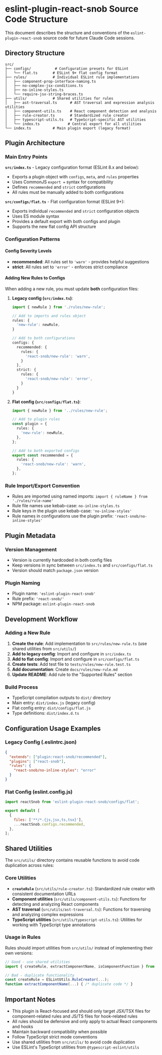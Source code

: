 # eslint-plugin-react-snob Source Code Structure

This document describes the structure and conventions of the `eslint-plugin-react-snob` source code for future Claude Code sessions.

## Directory Structure

```
src/
├── configs/           # Configuration presets for ESLint
│   └── flat.ts       # ESLint 9+ flat config format
├── rules/            # Individual ESLint rule implementations
│   ├── component-prop-interface-naming.ts
│   ├── no-complex-jsx-conditions.ts
│   ├── no-inline-styles.ts
│   └── require-jsx-string-braces.ts
├── utils/            # Shared utilities for rules
│   ├── ast-traversal.ts      # AST traversal and expression analysis utilities
│   ├── component-utils.ts    # React component detection and analysis
│   ├── rule-creator.ts       # Standardized rule creator
│   ├── typescript-utils.ts   # TypeScript-specific AST utilities
│   └── index.ts             # Central export for all utilities
└── index.ts          # Main plugin export (legacy format)
```

## Plugin Architecture

### Main Entry Points

**`src/index.ts`** - Legacy configuration format (ESLint 8.x and below):

- Exports a plugin object with `configs`, `meta`, and `rules` properties
- Uses CommonJS `export =` syntax for compatibility
- Defines `recommended` and `strict` configurations
- All rules must be manually added to both configurations

**`src/configs/flat.ts`** - Flat configuration format (ESLint 9+):

- Exports individual `recommended` and `strict` configuration objects
- Uses ES module syntax
- Provides a default export with both configs and plugin
- Supports the new flat config API structure

### Configuration Patterns

#### Config Severity Levels

- **recommended**: All rules set to `'warn'` - provides helpful suggestions
- **strict**: All rules set to `'error'` - enforces strict compliance

#### Adding New Rules to Configs

When adding a new rule, you must update **both** configuration files:

1. **Legacy config (`src/index.ts`)**:

   ```typescript
   import { newRule } from './rules/new-rule';

   // Add to imports and rules object
   rules: {
     'new-rule': newRule,
   }

   // Add to both configurations
   configs: {
     recommended: {
       rules: {
         'react-snob/new-rule': 'warn',
       }
     },
     strict: {
       rules: {
         'react-snob/new-rule': 'error',
       }
     }
   }
   ```

2. **Flat config (`src/configs/flat.ts`)**:

   ```typescript
   import { newRule } from '../rules/new-rule';

   // Add to plugin rules
   const plugin = {
     rules: {
       'new-rule': newRule,
     },
   };

   // Add to both exported configs
   export const recommended = {
     rules: {
       'react-snob/new-rule': 'warn',
     },
   };
   ```

### Rule Import/Export Convention

- Rules are imported using named imports: `import { ruleName } from './rules/rule-name'`
- Rule file names use kebab-case: `no-inline-styles.ts`
- Rule keys in the plugin use kebab-case: `'no-inline-styles'`
- Rule names in configurations use the plugin prefix: `'react-snob/no-inline-styles'`

## Plugin Metadata

### Version Management

- Version is currently hardcoded in both config files
- Keep versions in sync between `src/index.ts` and `src/configs/flat.ts`
- Version should match `package.json` version

### Plugin Naming

- Plugin name: `'eslint-plugin-react-snob'`
- Rule prefix: `'react-snob/'`
- NPM package: `eslint-plugin-react-snob`

## Development Workflow

### Adding a New Rule

1. **Create the rule**: Add implementation to `src/rules/new-rule.ts` (use shared utilities from `src/utils/`)
2. **Add to legacy config**: Import and configure in `src/index.ts`
3. **Add to flat config**: Import and configure in `src/configs/flat.ts`
4. **Create tests**: Add test file to `tests/rules/new-rule.test.ts`
5. **Add documentation**: Create `docs/rules/new-rule.md`
6. **Update README**: Add rule to the "Supported Rules" section

### Build Process

- TypeScript compilation outputs to `dist/` directory
- Main entry: `dist/index.js` (legacy config)
- Flat config entry: `dist/configs/flat.js`
- Type definitions: `dist/index.d.ts`

## Configuration Usage Examples

### Legacy Config (.eslintrc.json)

```json
{
  "extends": ["plugin:react-snob/recommended"],
  "plugins": ["react-snob"],
  "rules": {
    "react-snob/no-inline-styles": "error"
  }
}
```

### Flat Config (eslint.config.js)

```javascript
import reactSnob from 'eslint-plugin-react-snob/configs/flat';

export default [
  {
    files: ['**/*.{js,jsx,ts,tsx}'],
    ...reactSnob.configs.recommended,
  },
];
```

## Shared Utilities

The `src/utils/` directory contains reusable functions to avoid code duplication across rules:

### Core Utilities

- **`createRule`** (`src/utils/rule-creator.ts`): Standardized rule creator with consistent documentation URLs
- **Component utilities** (`src/utils/component-utils.ts`): Functions for detecting and analyzing React components
- **AST traversal** (`src/utils/ast-traversal.ts`): Functions for traversing and analyzing complex expressions
- **TypeScript utilities** (`src/utils/typescript-utils.ts`): Utilities for working with TypeScript type annotations

### Usage in Rules

Rules should import utilities from `src/utils/` instead of implementing their own versions:

```typescript
// Good - use shared utilities
import { createRule, extractComponentName, isComponentFunction } from '../utils';

// Bad - duplicate functionality
const createRule = ESLintUtils.RuleCreator(...);
function extractComponentName(...) { /* duplicate code */ }
```

## Important Notes

- This plugin is React-focused and should only target JSX/TSX files for component-related rules and JS/TS files for hook-related rules
- All rules should be defensive and only apply to actual React components and hooks
- Maintain backward compatibility when possible
- Follow TypeScript strict mode conventions
- Use shared utilities from `src/utils/` to avoid code duplication
- Use ESLint's TypeScript utilities from `@typescript-eslint/utils`
